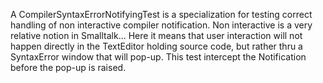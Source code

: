 A CompilerSyntaxErrorNotifyingTest is a specialization for testing correct handling of non interactive compiler notification.Non interactive is a very relative notion in Smalltalk...Here it means that user interaction will not happen directly in the TextEditor holding source code, but rather thru a SyntaxError window that will pop-up.This test intercept the Notification before the pop-up is raised.